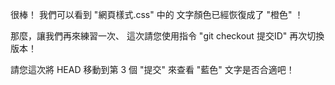 很棒！
我們可以看到 "網頁樣式.css" 中的
文字顏色已經恢復成了 "橙色" ！

那麼，讓我們再來練習一次、
這次請您使用指令 "git checkout 提交ID" 再次切換版本！

請您這次將 HEAD 移動到第 3 個 "提交"
來查看 "藍色" 文字是否合適吧！